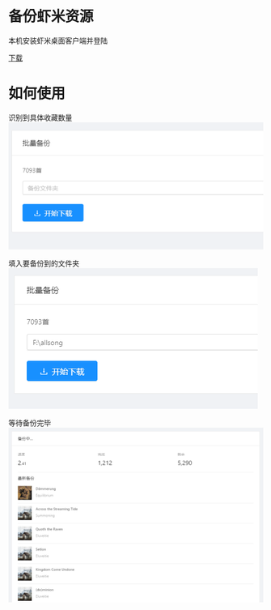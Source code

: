 # 备份虾米资源
本机安装虾米桌面客户端并登陆

[下载](https://github.com/xiami2021/backup/raw/main/dist/backup-0.0.1.exe)

# 如何使用
识别到具体收藏数量  
![first](first.png)

填入要备份到的文件夹  
![second](second.png)

等待备份完毕  
![wait](wait.png)
